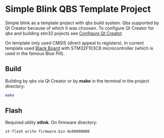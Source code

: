 # Simple Blink QBS Template Project
Simple blink as a template project with qbs build system. Qbs supported by Qt Creator because of which it was choosen. To configure Qt Creator for qbs and building stm32 pojects see [Configure Qt Creatot](https://github.com/0xebef/qube#qube---qt-creator-bare-metal-qbs-project-templates-for-stm32-development-with-stm32cubemx)

On template only used CMSIS (direct appeal to registers).
In current template used [Black Board](https://stm32-base.org/boards/STM32F103C8T6-Black-Board) with STM32F103C8 microcontroller (which is used in the famous Blue Pill).

## Build
Building by qbs via Qt Creator or by __make__ in the terminal in the project directory:

```sh
make
```

## Flash
Required utility __stlink__. On firmware directory:

```sh
st-flash write firmware.bin 0x08000000
```
